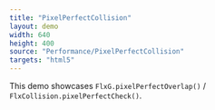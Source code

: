 ```yaml
---
title: "PixelPerfectCollision"
layout: demo
width: 640
height: 400
source: "Performance/PixelPerfectCollision"
targets: "html5"
---
```


This demo showcases `FlxG.pixelPerfectOverlap()` / `FlxCollision.pixelPerfectCheck()`.
